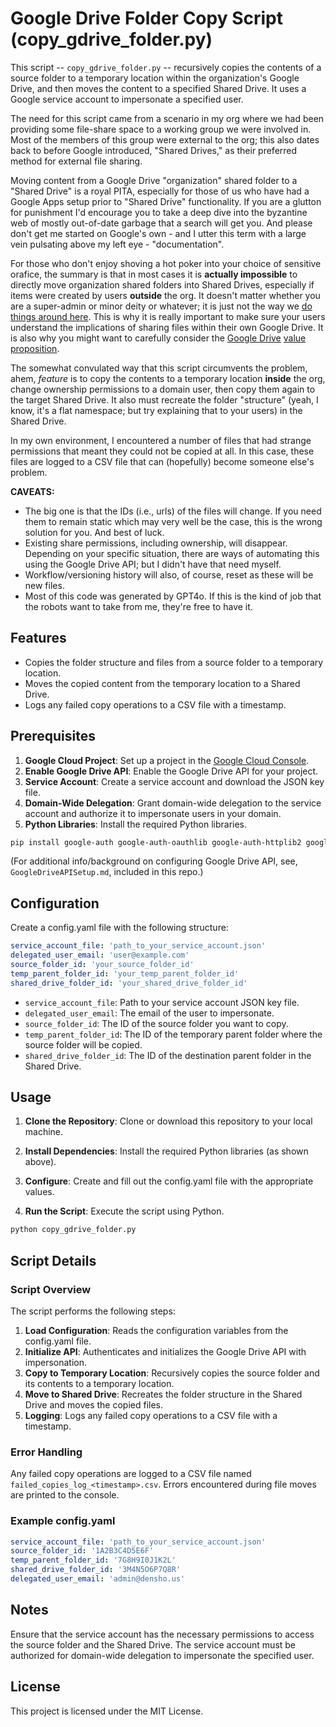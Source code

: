 # Google Drive Folder Copy Script (copy_gdrive_folder.py)

This script -- `copy_gdrive_folder.py` -- recursively copies the contents of a source folder to a temporary location within the organization's Google Drive, and then moves the content to a specified Shared Drive. It uses a Google service account to impersonate a specified user.

The need for this script came from a scenario in my org where we had been providing some file-share space to a working group we were involved in. Most of the members of this group were external to the org; this also dates back to before Google introduced, "Shared Drives," as their preferred method for external file sharing. 

Moving content from a Google Drive "organization" shared folder to a "Shared Drive" is a royal PITA, especially for those of us who have had a Google Apps setup prior to "Shared Drive" functionality. If you are a glutton for punishment I'd encourage you to take a deep dive into the byzantine web of mostly out-of-date garbage that a search will get you. And please don't get me started on Google's own - and I utter this term with 
a large vein pulsating above my left eye - "documentation". 

For those who don't enjoy shoving a hot poker into your choice of sensitive orafice, the summary is that in most cases it is **actually impossible** to directly move organization shared folders into Shared Drives, especially if items were created by users **outside** the org. It doesn't matter whether you are a super-admin or minor deity or whatever; it is just not the way we [do things around here](https://support.google.com/drive/answer/13045066?hl=en&co=GENIE.Platform%3DDesktop#zippy=%2Cmove-files-owned-by-users-outside-of-your-organization). This is why it is really important to make sure your users understand the implications of sharing files within their own Google Drive. It is also why you might want to carefully consider the [Google Drive](https://2.5admins.com/2-5-admins-173/) [value](https://arstechnica.com/gadgets/2023/04/google-drive-cancels-its-surprise-file-cap-promises-to-communicate-better/) [proposition](https://www.techopedia.com/news/google-denies-gemini-ingests-drive-files). 

The somewhat convulated way that this script circumvents the problem, ahem, _feature_ is to copy the contents to a temporary 
location **inside** the org, change ownership permissions to a domain user, then copy them again to the target Shared Drive. It also must recreate the folder "structure" (yeah, I know, it's a flat namespace; but try explaining 
that to your users) in the Shared Drive. 

In my own environment, I encountered a number of files that had strange permissions that meant they could not be copied at all. In this case, these files are logged to a CSV file that can (hopefully) become someone else's problem.

**CAVEATS:**
- The big one is that the IDs (i.e., urls) of the files will change. If you need them to remain static which may very well be the case, this is the wrong solution for you. And best of luck.
- Existing share permissions, including ownership, will disappear. Depending on your specific situation, there are ways of automating this using the Google Drive API; but I didn't have that need myself.
- Workflow/versioning history will also, of course, reset as these will be new files.
- Most of this code was generated by GPT4o. If this is the kind of job that the robots want to take from me, they're free to have it.

## Features

- Copies the folder structure and files from a source folder to a temporary location.
- Moves the copied content from the temporary location to a Shared Drive.
- Logs any failed copy operations to a CSV file with a timestamp.

## Prerequisites

1. **Google Cloud Project**: Set up a project in the [Google Cloud Console](https://console.cloud.google.com/).
2. **Enable Google Drive API**: Enable the Google Drive API for your project.
3. **Service Account**: Create a service account and download the JSON key file.
4. **Domain-Wide Delegation**: Grant domain-wide delegation to the service account and authorize it to impersonate users in your domain.
5. **Python Libraries**: Install the required Python libraries.

```bash
pip install google-auth google-auth-oauthlib google-auth-httplib2 google-api-python-client pyyaml
```
(For additional info/background on configuring Google Drive API, see, `GoogleDriveAPISetup.md`, included in this repo.)

## Configuration
Create a config.yaml file with the following structure:

```yaml
service_account_file: 'path_to_your_service_account.json'
delegated_user_email: 'user@example.com'
source_folder_id: 'your_source_folder_id'
temp_parent_folder_id: 'your_temp_parent_folder_id'
shared_drive_folder_id: 'your_shared_drive_folder_id'
```

- `service_account_file`: Path to your service account JSON key file.
- `delegated_user_email`: The email of the user to impersonate.
- `source_folder_id`: The ID of the source folder you want to copy.
- `temp_parent_folder_id`: The ID of the temporary parent folder where the source folder will be copied.
- `shared_drive_folder_id`: The ID of the destination parent folder in the Shared Drive.

## Usage
1. **Clone the Repository**: Clone or download this repository to your local machine.

2. **Install Dependencies**: Install the required Python libraries (as shown above).

3. **Configure**: Create and fill out the config.yaml file with the appropriate values.

4. **Run the Script**: Execute the script using Python.

``` bash
python copy_gdrive_folder.py
```

## Script Details

### Script Overview
The script performs the following steps:

1. **Load Configuration**: Reads the configuration variables from the config.yaml file.
2. **Initialize API**: Authenticates and initializes the Google Drive API with impersonation.
3. **Copy to Temporary Location**: Recursively copies the source folder and its contents to a temporary location.
4. **Move to Shared Drive**: Recreates the folder structure in the Shared Drive and moves the copied files.
5. **Logging**: Logs any failed copy operations to a CSV file with a timestamp.

### Error Handling
Any failed copy operations are logged to a CSV file named `failed_copies_log_<timestamp>.csv`.
Errors encountered during file moves are printed to the console.

### Example config.yaml

``` yaml
service_account_file: 'path_to_your_service_account.json'
source_folder_id: '1A2B3C4D5E6F'
temp_parent_folder_id: '7G8H9I0J1K2L'
shared_drive_folder_id: '3M4N5O6P7Q8R'
delegated_user_email: 'admin@densho.us'
```

## Notes
Ensure that the service account has the necessary permissions to access the source folder and the Shared Drive.
The service account must be authorized for domain-wide delegation to impersonate the specified user.

## License
This project is licensed under the MIT License.
